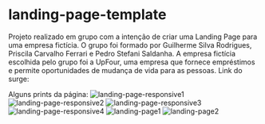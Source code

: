 # landing-page-template
Projeto realizado em grupo com a intenção de criar uma Landing Page para uma empresa fictícia. O grupo foi formado por Guilherme Silva Rodrigues, Priscila Carvalho Ferrari e Pedro Stefani Saldanha.
A empresa fictícia escolhida pelo grupo foi a UpFour, uma empresa que fornece empréstimos e permite oportunidades de mudança de vida para as pessoas.
Link do surge:

Alguns prints da página:
![landing-page-responsive1](https://user-images.githubusercontent.com/20777850/115064296-261a4800-9ec3-11eb-8280-1af98fc609c1.jpg)
![landing-page-responsive2](https://user-images.githubusercontent.com/20777850/115064302-26b2de80-9ec3-11eb-83ac-207a117fb0d4.jpg)
![landing-page-responsive3](https://user-images.githubusercontent.com/20777850/115064303-274b7500-9ec3-11eb-8a4d-771ae641a4be.jpg)
![landing-page-responsive4](https://user-images.githubusercontent.com/20777850/115064304-274b7500-9ec3-11eb-871e-68f55530fe3f.jpg)
![landing-page1](https://user-images.githubusercontent.com/20777850/115064305-274b7500-9ec3-11eb-8915-8a5336b7d2a5.jpg)
![landing-page2](https://user-images.githubusercontent.com/20777850/115064307-27e40b80-9ec3-11eb-801e-21f7c4be3663.jpg)

